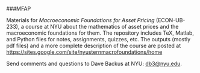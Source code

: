 ###MFAP

Materials for *Macroeconomic Foundations for Asset Pricing* (ECON-UB-233), a course at NYU about the mathematics of asset prices and the macroeconomic foundations for them.   The repository includes TeX, Matlab, and Python files for notes, assignments, quizzes, etc.  The outputs (mostly pdf files) and a more complete description of the course are posted at  https://sites.google.com/site/nyusternmacrofoundations/home

Send comments and questions to Dave Backus at NYU:  db3@nyu.edu. 
